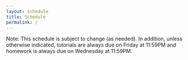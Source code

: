 ```yaml
---
layout: schedule
title: Schedule
permalink: /
---
```


Note: This schedule is subject to change (as needed). In addition, unless otherwise indicated, tutorials are always due on Friday at 11:59PM and homework is always due on Wednesday at 11:59PM.